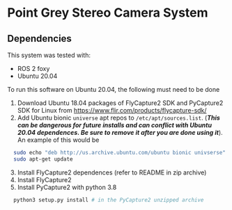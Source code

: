 # Point Grey Stereo Camera System
## Dependencies

This system was tested with:
* ROS 2 foxy
* Ubuntu 20.04

To run this software on Ubuntu 20.04, the following must need to be done

1. Download Ubuntu 18.04 packages of FlyCapture2 SDK and PyCapture2 SDK for Linux from https://www.flir.com/products/flycapture-sdk/
2. Add Ubuntu bionic `universe` apt repos to `/etc/apt/sources.list`. (***This can be dangerous for future installs and can conflict with Ubuntu 20.04 dependences. Be sure to remove it after you are done using it***). An example of this would be
```bash
  sudo echo "deb http://us.archive.ubuntu.com/ubuntu bionic univserse" >> /etc/apt/sources.list
  sudo apt-get update
```
3. Install FlyCapture2 dependences (refer to README in zip archive)
4. Install FlyCapture2
5. Install PyCapture2 with python 3.8
```bash
  python3 setup.py install # in the PyCapture2 unzipped archive
```
